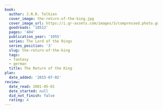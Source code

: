 ```yaml
---
book:
  author: J.R.R. Tolkien
  cover_image: the-return-of-the-king.jpg
  cover_image_url: https://i.gr-assets.com/images/S/compressed.photo.goodreads.com/books/1520258755l/18512._SY160_.jpg
  goodreads: '18512'
  pages: '404'
  publication_year: '1955'
  series: The Lord of the Rings
  series_position: '3'
  slug: the-return-of-the-king
  tags:
  - fantasy
  - german
  title: The Return of the King
plan:
  date_added: '2015-07-02'
review:
  date_read: 2001-05-01
  date_started: null
  did_not_finish: false
  rating: 4
---
```

